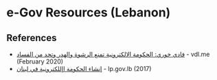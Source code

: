 # e-Gov Resources (Lebanon)

## References
* [فادي خوري: الحكومة الالكترونية تمنع الرشوة والهدر وتحد من الفساد](https://www.vdl.me/latestnews/%D9%81%D8%A7%D8%AF%D9%8A-%D8%AE%D9%88%D8%B1%D9%8A-%D8%A7%D9%84%D8%AD%D9%83%D9%88%D9%85%D8%A9-%D8%A7%D9%84%D8%A7%D9%84%D9%83%D8%AA%D8%B1%D9%88%D9%86%D9%8A%D8%A9-%D8%AA%D9%85%D9%86%D8%B9-%D8%A7%D9%84/) - vdl.me (February 2020)
* [إنشاء الحكومة اإللكترونية في لبنان](https://www.lp.gov.lb/Resources/Files/58e43911-7ca7-465c-80c1-685f9288601e.pdf) - lp.gov.lb (2017)
